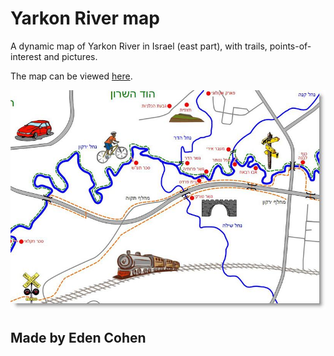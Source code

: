 # Yarkon River map
A dynamic map of Yarkon River in Israel (east part), with trails, points-of-interest and pictures.

The map can be viewed [here](http://edencohen.github.io/yarkon_map).

![Image of map](images/map_crop.jpg)


## Made by Eden Cohen
